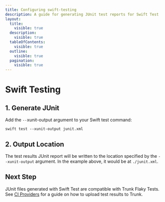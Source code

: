 ```yaml
---
title: Configuring swift-testing
description: A guide for generating JUnit test reports for Swift Test
layout:
  title:
    visible: true
  description:
    visible: true
  tableOfContents:
    visible: true
  outline:
    visible: true
  pagination:
    visible: true
---
```


# Swift Testing

## 1. Generate JUnit

Add the `--`xunit-output argument to your Swift test command:

```shell
swift test --xunit-output junit.xml
```

## 2. Output Location

The test results JUnit report will be written to the location specified by the `--xunit-output` argument. In the example above, it would be at `./junit.xml`.

## Next Step

JUnit files generated with Swift Test are compatible with Trunk Flaky Tests. See [CI Providers](https://docs.trunk.io/flaky-tests/get-started/ci-providers) for a guide on how to upload test results to Trunk.

